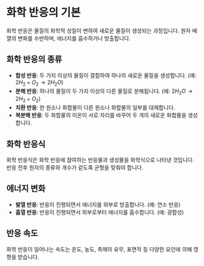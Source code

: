 # 화학 반응의 기본

화학 반응은 물질의 화학적 성질이 변하여 새로운 물질이 생성되는 과정입니다. 원자 배열의 변화를 수반하며, 에너지를 흡수하거나 방출합니다.

## 화학 반응의 종류

*   **합성 반응**: 두 가지 이상의 물질이 결합하여 하나의 새로운 물질을 생성합니다. (예: $2H_2 + O_2 \rightarrow 2H_2O$)
*   **분해 반응**: 하나의 물질이 두 가지 이상의 다른 물질로 분해됩니다. (예: $2H_2O \rightarrow 2H_2 + O_2$)
*   **치환 반응**: 한 원소나 화합물이 다른 원소나 화합물의 일부를 대체합니다.
*   **복분해 반응**: 두 화합물의 이온이 서로 자리를 바꾸어 두 개의 새로운 화합물을 생성합니다.

## 화학 반응식

화학 반응식은 화학 반응에 참여하는 반응물과 생성물을 화학식으로 나타낸 것입니다. 반응 전후 원자의 종류와 개수가 같도록 균형을 맞춰야 합니다.

## 에너지 변화

*   **발열 반응**: 반응이 진행되면서 에너지를 외부로 방출합니다. (예: 연소 반응)
*   **흡열 반응**: 반응이 진행되면서 외부로부터 에너지를 흡수합니다. (예: 광합성)

## 반응 속도

화학 반응이 일어나는 속도는 온도, 농도, 촉매의 유무, 표면적 등 다양한 요인에 의해 영향을 받습니다.
